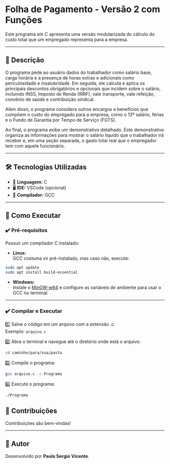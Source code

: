 # Folha de Pagamento - Versão 2 com Funções

Este programa em C apresenta uma versão modularizada do cálculo do custo total que um empregado representa para a empresa.

---

## 📜 Descrição

O programa pede ao usuário dados do trabalhador como salário base, carga horária e a presença de horas extras e adicionais como periculosidade e insalubridade. Em seguida, ele calcula e aplica os principais descontos obrigatórios e opcionais que incidem sobre o salário, incluindo INSS, Imposto de Renda (IRRF), vale transporte, vale refeição, convênio de saúde e contribuição sindical.

Além disso, o programa considera outros encargos e benefícios que compõem o custo do empregado para a empresa, como o 13º salário, férias e o Fundo de Garantia por Tempo de Serviço (FGTS).

Ao final, o programa exibe um demonstrativo detalhado. Este demonstrativo organiza as informações para mostrar o salário líquido que o trabalhador irá receber e, em uma seção separada, o gasto total real que o empregador tem com aquele funcionário.

---

## 🛠️ Tecnologias Utilizadas

- 🧠 **Linguagem:** C
- 🖥️ **IDE:** VSCode (opcional)
- 🔧 **Compilador:** GCC

---

## 🚀 Como Executar

### ✔️ Pré-requisitos

Possuir um compilador C instalado:

- **Linux:**  
GCC costuma vir pré-instalado, mas caso não, execute:  
```bash
sudo apt update
sudo apt install build-essential
```

- **Windows:**  
Instale o [MinGW-w64](https://www.mingw-w64.org/) e configure as variáveis de ambiente para usar o GCC no terminal.

---

### ✔️ Compilar e Executar

1️⃣ Salve o código em um arquivo com a extensão .c.  
Exemplo: ```arquivo.c```

2️⃣ Abra o terminal e navegue até o diretório onde está o arquivo:  
```bash
cd caminho/para/sua/pasta
```

3️⃣ Compile o programa:  
```bash
gcc arquivo.c -o Programa
```

4️⃣ Execute o programa:  
```bash
./Programa
```

## 🤝 Contribuições

Contribuições são bem-vindas!  

---

## 🙌 Autor

Desenvolvido por **Paulo Sergio Vicente**. 
